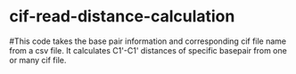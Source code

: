 # cif-read-distance-calculation
#This code takes the base pair information and corresponding cif file name from a csv file. It calculates C1'-C1' distances of specific basepair from one or many cif file.
